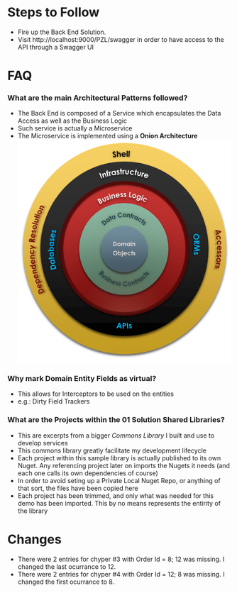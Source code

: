 Steps to Follow
====
- Fire up the Back End Solution.
- Visit http://localhost:9000/PZL/swagger in order to have access to the API through a Swagger UI

FAQ
====

### What are the main **Architectural Patterns** followed?
- The Back End is composed of a Service which encapsulates the Data Access as well as the Business Logic
- Such service is actually a Microservice
- The Microservice is implemented using a **Onion Architecture**
![Onion Architecture](OnionArchitecture.png)

### Why mark Domain Entity Fields as **virtual**?
- This allows for Interceptors to be used on the entities
- e.g.: Dirty Field Trackers

### What are the Projects within the **01 Solution Shared Libraries**?
- This are excerpts from a bigger *Commons Library* I built and use to develop services
- This commons library greatly facilitate my development lifecycle
- Each project within this sample library is actually published to its own Nuget. Any referencing project later on imports the Nugets it needs (and each one calls its own dependencies of course)
- In order to avoid seting up a Private Local Nuget Repo, or anything of that sort, the files have been copied here
- Each project has been trimmed, and only what was needed for this demo has been imported. This by no means represents the entirity of the library

Changes
====
- There were 2 entries for chyper #3 with Order Id = 8; 12 was missing. I changed the last ocurrance to 12.
- There were 2 entries for chyper #4 with Order Id = 12; 8 was missing. I changed the first ocurrance to 8.
